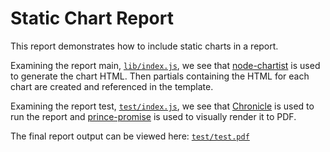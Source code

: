# Static Chart Report

This report demonstrates how to include static charts in a report.

Examining the report main, [`lib/index.js`](lib/index.js), we see that [node-chartist](https://github.com/panosoft/node-chartist) is used to generate the chart HTML. Then partials containing the HTML for each chart are created and referenced in the template.

Examining the report test, [`test/index.js`](test/index.js), we see that [Chronicle](https://github.com/panosoft/chronicle) is used to run the report and [prince-promise](https://github.com/panosoft/prince-promise) is used to visually render it to PDF.

The final report output can be viewed here: [`test/test.pdf`](test/test.pdf)
